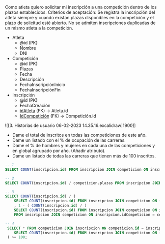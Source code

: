 Como atleta quiero solicitar mi inscripción a una competición dentro de los plazos establecidos.
	Criterios de aceptación: Se registra la inscripción del atleta siempre y cuando existan plazas disponibles en la competición y el plazo de solicitud esté abierto. No se admiten inscripciones duplicadas de un mismo atleta a la competición.

- Atleta
	- @id (PK)
	- Nombre
	- DNI
- Competición
	- @id (PK)
	- Plazas
	- Fecha
	- Descripción
	- FechaInscripciónInicio
	- FechaInscripciónFin
- Inscripción
	- @id (PK)
	- FechaCreación
	- <u>idAtleta</u> (FK) -> Atleta.id
	- <u>IdCompetición</u> (FK) -> Competición.id

![[3. Historias de usuario 06-02-2023 14.35.16.excalidraw|1900]]

- Dame el total de inscritos en todas las competiciones de este año.
- Dame un listado con el % de ocupación de las carreras.
- Dame el % de hombres y mujeres en cada una de las competiciones y en global agrupado por año. (Añadir atributo).
- Dame un listado de todas las carreras que tienen más de 100 inscritos.
```SQL
-- 1
SELECT COUNT(inscripcion.id) FROM inscripcion JOIN competicion ON inscripcion.idCompeticion = competicion.id WHERE YEAR(competicion.fecha) = YEAR(NOW()) GROUP BY competicion.id;

-- 2
SELECT COUNT(inscripcion.id) / competicion.plazas FROM inscripcion JOIN competicion ON inscripcion.idCompeticion = competicion.id GROUP BY competicion.id;

-- 3
SELECT COUNT(inscripcion.id) / (
	SELECT COUNT(inscripcion.id) FROM inscripcion JOIN competicion ON inscripcion.idCompeticion = competicion.id WHERE YEAR(competicion.fecha) = YEAR(NOW()) GROUP BY competicion.id) )
	, 1 - ( COUNT(inscripcion.id) / (
	SELECT COUNT(inscripcion.id) FROM inscripcion JOIN competicion ON inscripcion.idCompeticion = competicion.id WHERE YEAR(competicion.fecha) = YEAR(NOW()) GROUP BY competicion.id) )
	FROM inscripcion JOIN competicion ON inscripcion.idCompeticion = competicion.id GROUP BY competicion.id;

-- 4
 SELECT * FROM competicion JOIN inscripcion ON competicion.id = inscripcion.idCompeticion GROUP BY competicion.id HAVING (  
	SELECT COUNT(inscripcion.id) FROM inscripcion JOIN competicion ON inscripcion.idCompeticion = competicion.id GROUP BY competicion.id;
 ) >= 100;
```
